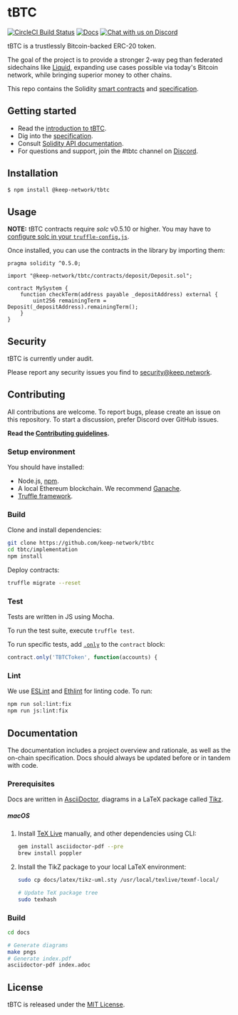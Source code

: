 # tBTC

[![CircleCI Build Status](https://circleci.com/gh/keep-network/tbtc.svg?style=svg&circle-token=ec728f5ca814b6cb2db5ffeb7258151b752a207e)](https://circleci.com/gh/keep-network/tbtc)
[![Docs](https://img.shields.io/badge/docs-website-yellow.svg)](http://docs.keep.network/tbtc/solidity/)
[![Chat with us on Discord](https://img.shields.io/badge/chat-Discord-blueViolet.svg)](https://discord.gg/4R6RGFf)

tBTC is a trustlessly Bitcoin-backed ERC-20 token.

The goal of the project is to provide a stronger 2-way peg than federated
sidechains like [Liquid](https://blockstream.com/liquid/), expanding use cases
possible via today's Bitcoin network, while bringing superior money to other
chains.

This repo contains the Solidity [smart contracts](implementation/) and [specification](docs/).

## Getting started

 * Read the [introduction to tBTC](docs/introduction-to-tbtc.md).
 * Dig into the [specification](http://docs.keep.network/tbtc/).
 * Consult [Solidity API documentation](http://docs.keep.network/tbtc/solidity/).
 * For questions and support, join the #tbtc channel on [Discord](https://discord.gg/4R6RGFf).

## Installation

```sh
$ npm install @keep-network/tbtc
```

## Usage

**NOTE:** tBTC contracts require *solc* v0.5.10 or higher. You may have to [configure solc in your `truffle-config.js`](https://www.trufflesuite.com/docs/truffle/reference/configuration#compiler-configuration).

Once installed, you can use the contracts in the library by importing them:

```sol
pragma solidity ^0.5.0;

import "@keep-network/tbtc/contracts/deposit/Deposit.sol";

contract MySystem {
    function checkTerm(address payable _depositAddress) external {
        uint256 remainingTerm = Deposit(_depositAddress).remainingTerm();
    }
}
```

## Security

tBTC is currently under audit.

Please report any security issues you find to security@keep.network.

## Contributing

All contributions are welcome. To report bugs, please create an issue on this repository. To start a discussion, prefer Discord over GitHub issues.

**Read the [Contributing guidelines](https://github.com/keep-network/tbtc/blob/master/CONTRIBUTING.md).**

### Setup environment

You should have installed:

 * Node.js, [npm](https://docs.npmjs.com/cli/install).
 * A local Ethereum blockchain. We recommend [Ganache](https://www.trufflesuite.com/ganache).
 * [Truffle framework](https://www.trufflesuite.com/docs/truffle/overview).

### Build

Clone and install dependencies:

```sh
git clone https://github.com/keep-network/tbtc
cd tbtc/implementation
npm install
```

Deploy contracts:

```sh
truffle migrate --reset
```

### Test

Tests are written in JS using Mocha.

To run the test suite, execute `truffle test`.

To run specific tests, add [`.only`](https://jaketrent.com/post/run-single-mocha-test/) to the `contract` block:

```js
contract.only('TBTCToken', function(accounts) {
```

### Lint

We use [ESLint](https://eslint.org/) and [Ethlint](https://github.com/duaraghav8/Ethlint) for linting code. To run:

```sh
npm run sol:lint:fix
npm run js:lint:fix
```

## Documentation

The documentation includes a project overview and rationale, as well as the
on-chain specification. Docs should always be updated before or in tandem with
code.

### Prerequisites

Docs are written in [AsciiDoctor](http://asciidoctor.org/), diagrams in a LaTeX package called [Tikz](https://www.overleaf.com/learn/latex/TikZ_package).

##### macOS

 1. Install [TeX Live](https://www.tug.org/texlive/) manually, and other dependencies using CLI:

    ```sh
    gem install asciidoctor-pdf --pre
    brew install poppler
    ```

 2. Install the TikZ package to your local LaTeX environment:

    ```sh
    sudo cp docs/latex/tikz-uml.sty /usr/local/texlive/texmf-local/

    # Update TeX package tree
    sudo texhash
    ```

### Build

```sh
cd docs

# Generate diagrams
make pngs
# Generate index.pdf
asciidoctor-pdf index.adoc
```

## License

tBTC is released under the [MIT License](LICENSE).
